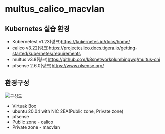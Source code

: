 # multus_calico_macvlan


## Kubernetes 실습 환경

- Kubernetest v1.23(링크)https://kubernetes.io/docs/home/
- calico v3.22(링크)https://projectcalico.docs.tigera.io/getting-started/kubernetes/requirements
- multus v3.8(링크)https://github.com/k8snetworkplumbingwg/multus-cni
- pfsense 2.6.0(링크)https://www.pfsense.org/

## 환경구성
![구성도](https://user-images.githubusercontent.com/71689654/156573315-f9f8bb7c-381c-41cb-963a-0cbab0d48be1.png)

- Virtuak Box
- ubuntu 20.04 with NIC 2EA(Public zone, Private zone)
- pfsense
- Public zone - calico
- Private zone - macvlan

